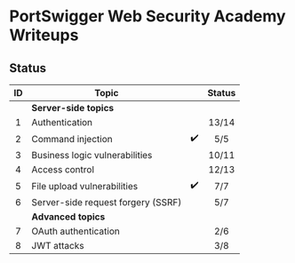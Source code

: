 # PortSwigger Web Security Academy Writeups



## Status

|  ID  | Topic                              |                    | Status |
| :--: | ---------------------------------- | :----------------: | :----: |
|      | **Server-side topics**             |                    |        |
|  1   | Authentication                     |                    | 13/14  |
|  2   | Command injection                  | :heavy_check_mark: |  5/5   |
|  3   | Business logic vulnerabilities     |                    | 10/11  |
|  4   | Access control                     |                    | 12/13  |
|  5   | File upload vulnerabilities        | :heavy_check_mark: |  7/7   |
|  6   | Server-side request forgery (SSRF) |                    |  5/7   |
|      | **Advanced topics**                |                    |        |
|  7   | OAuth authentication               |                    |  2/6   |
|  8   | JWT attacks                        |                    |  3/8   |
